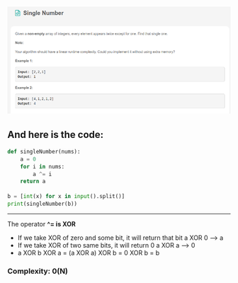 ![](/images/Leetcode_Day1.png)
---
## And here is the code:

```python
def singleNumber(nums):
    a = 0
    for i in nums:
        a ^= i
    return a

b = [int(x) for x in input().split()]
print(singleNumber(b))

```
---

The operator **^= is XOR**
- If we take XOR of zero and some bit, it will return that bit
a XOR 0 --> a
- If we take XOR of two same bits, it will return 0
a XOR a --> 0
- a XOR b XOR a = (a XOR a) XOR b = 0 XOR b = b

### Complexity: 0(N)
